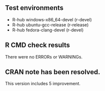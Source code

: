 ## Test environments
- R-hub windows-x86_64-devel (r-devel)
- R-hub ubuntu-gcc-release (r-release)
- R-hub fedora-clang-devel (r-devel)

## R CMD check results

There were no ERRORs or WARNINGs. 

CRAN note has been resolved.
---

This version includes 5 improvement. 